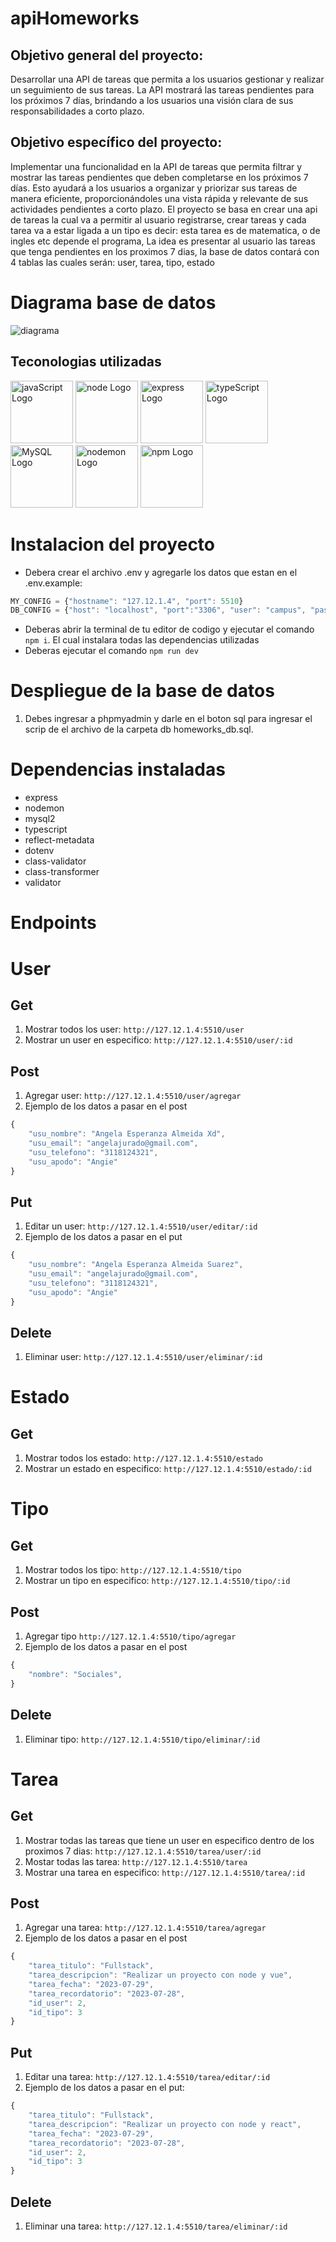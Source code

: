 # apiHomeworks
## Objetivo general del proyecto:
Desarrollar una API de tareas que permita a los usuarios gestionar y realizar un seguimiento de sus tareas. La API mostrará las tareas pendientes para los próximos 7 días, brindando a los usuarios una visión clara de sus responsabilidades a corto plazo.

## Objetivo específico del proyecto:
Implementar una funcionalidad en la API de tareas que permita filtrar y mostrar las tareas pendientes que deben completarse en los próximos 7 días. Esto ayudará a los usuarios a organizar y priorizar sus tareas de manera eficiente, proporcionándoles una vista rápida y relevante de sus actividades pendientes a corto plazo. El proyecto se basa en crear una api de tareas la cual va a permitir al usuario registrarse, crear tareas y cada tarea va a estar ligada a un tipo es decir: esta tarea es de matematica, o de ingles etc depende el programa, La idea es presentar al usuario las tareas que tenga pendientes en los proximos 7 dias, la base de datos contará con 4 tablas las cuales serán: user, tarea, tipo, estado
# Diagrama base de datos
![diagrama](./assets/diagrama.png)

## Teconologias utilizadas
<div>
    <img src="./assets/javaScript.png" alt="javaScript Logo" width="100">
    <img src="./assets/node.png" alt="node Logo" width="100">
    <img src="./assets/express.png" alt="express Logo" width="100">
    <img src="./assets/typeScript.png" alt="typeScript Logo" width="100">
    <img src="./assets/mySql.png" alt="MySQL Logo" width="100">
    <img src="./assets/nodemon.png" alt="nodemon Logo" width="100">
    <img src="./assets/npm.png" alt="npm Logo" width="100">
</div>

# Instalacion del proyecto
- Debera crear el archivo .env y agregarle los datos que estan en el .env.example:
```js
MY_CONFIG = {"hostname": "127.12.1.4", "port": 5510}
DB_CONFIG = {"host": "localhost", "port":"3306", "user": "campus", "password": "campus2023", "database": "homeworks_db"}
```
- Deberas abrir la terminal de tu editor de codigo y ejecutar el comando `npm i`. El cual instalara todas las dependencias utilizadas
- Deberas ejecutar el comando `npm run dev`
# Despliegue de la base de datos
1. Debes ingresar a phpmyadmin y darle en el boton sql para ingresar el scrip de el archivo de la carpeta db homeworks_db.sql.
# Dependencias instaladas
- express
- nodemon
- mysql2
- typescript
- reflect-metadata
- dotenv
- class-validator
- class-transformer
- validator
# Endpoints
# User
## Get
1. Mostrar todos los user: `http://127.12.1.4:5510/user`
2. Mostrar un user en especifico: `http://127.12.1.4:5510/user/:id`
## Post
1. Agregar user: `http://127.12.1.4:5510/user/agregar`
2. Ejemplo de los datos a pasar en el post
```js
{
    "usu_nombre": "Angela Esperanza Almeida Xd", 
    "usu_email": "angelajurado@gmail.com", 
    "usu_telefono": "3118124321", 
    "usu_apodo": "Angie"
}
```
## Put
1. Editar un user: `http://127.12.1.4:5510/user/editar/:id`
2. Ejemplo de los datos a pasar en el put
```js
{
    "usu_nombre": "Angela Esperanza Almeida Suarez", 
    "usu_email": "angelajurado@gmail.com", 
    "usu_telefono": "3118124321", 
    "usu_apodo": "Angie"
}
```
## Delete
1. Eliminar user: `http://127.12.1.4:5510/user/eliminar/:id`
# Estado
## Get
1. Mostrar todos los estado: `http://127.12.1.4:5510/estado`
2. Mostrar un estado en especifico: `http://127.12.1.4:5510/estado/:id`
# Tipo
## Get
1. Mostrar todos los tipo: `http://127.12.1.4:5510/tipo`
2. Mostrar un tipo en especifico: `http://127.12.1.4:5510/tipo/:id`
## Post
1. Agregar tipo `http://127.12.1.4:5510/tipo/agregar`
2. Ejemplo de los datos a pasar en el post
```js
{
    "nombre": "Sociales", 
}
```
## Delete
1. Eliminar tipo: `http://127.12.1.4:5510/tipo/eliminar/:id`
# Tarea
## Get
1. Mostrar todas las tareas que tiene un user en especifico dentro de los proximos 7 dias: `http://127.12.1.4:5510/tarea/user/:id` 
2. Mostar todas las tarea: `http://127.12.1.4:5510/tarea`
3. Mostrar una tarea en especifico: `http://127.12.1.4:5510/tarea/:id`
## Post
1. Agregar una tarea: `http://127.12.1.4:5510/tarea/agregar`
2. Ejemplo de los datos a pasar en el post
```js
{
    "tarea_titulo": "Fullstack",
    "tarea_descripcion": "Realizar un proyecto con node y vue",
    "tarea_fecha": "2023-07-29",
    "tarea_recordatorio": "2023-07-28",
    "id_user": 2,
    "id_tipo": 3
}
```
## Put
1. Editar una tarea: `http://127.12.1.4:5510/tarea/editar/:id`
2. Ejemplo de los datos a pasar en el put:
```js
{
    "tarea_titulo": "Fullstack",
    "tarea_descripcion": "Realizar un proyecto con node y react",
    "tarea_fecha": "2023-07-29",
    "tarea_recordatorio": "2023-07-28",
    "id_user": 2,
    "id_tipo": 3
}
```
## Delete
1. Eliminar una tarea: `http://127.12.1.4:5510/tarea/eliminar/:id`